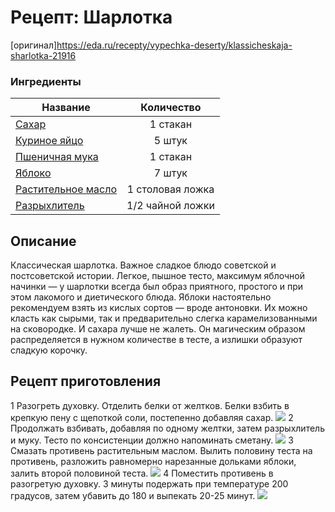 # Рецепт: Шарлотка
[оригинал]https://eda.ru/recepty/vypechka-deserty/klassicheskaja-sharlotka-21916

### Ингредиенты
| Название        	  | Количество    |
| -------------   	  |:-------------:|
| [Сахар](ingridients/sugar.md)			  |	1 стакан 		|
|  [Куриное яйцо](ingridients/cheeken_egg.md)   | 5 штук			|
|  [Пшеничная мука](ingridients/pshen_muka.md) | 1 стакан 		|
| [Яблоко](ingridients/apple.md)		  | 7 штук 			|
| [Растительное масло](ingridients/rast_oil.md) | 1 столовая ложка 		|
| [Разрыхлитель](ingridients/razrihlitel.md) | 1/2 чайной ложки 		|

## Описание
Классическая шарлотка. Важное сладкое блюдо советской и постсоветской истории. Легкое, пышное тесто, максимум яблочной начинки — у шарлотки всегда был образ приятного, простого и при этом лакомого и диетического блюда. Яблоки настоятельно рекомендуем взять из кислых сортов — вроде антоновки. Их можно класть как сырыми, так и предварительно слегка карамелизованными на сковородке. И сахара лучше не жалеть. Он магическим образом распределяется в нужном количестве в тесте, а излишки образуют сладкую корочку.

## Рецепт приготовления
1 Разогреть духовку. Отделить белки от желтков. Белки взбить в крепкую пену с щепоткой соли, постепенно добавляя сахар.
![](https://eda.ru/img/eda/c434x295/s1.eda.ru/StaticContent/Photos/110812141030/170314190506/p_O.png)
2 Продолжать взбивать, добавляя по одному желтки, затем разрыхлитель и муку. Тесто по консистенции должно напоминать сметану.
![](https://eda.ru/img/eda/c434x295/s1.eda.ru/StaticContent/Photos/110812141030/170314190507/p_O.png)
3 Смазать противень растительным маслом. Вылить половину теста на противень, разложить равномерно нарезанные дольками яблоки, залить второй половиной теста.
![](https://eda.ru/img/eda/c434x295/s1.eda.ru/StaticContent/Photos/110812141030/1703141905070/p_O.png)
4 Поместить противень в разогретую духовку. 3 минуты подержать при температуре 200 градусов, затем убавить до 180 и выпекать 20-25 минут.
![](https://eda.ru/img/eda/c434x295/s1.eda.ru/StaticContent/Photos/110812141030/170314190508/p_O.png)